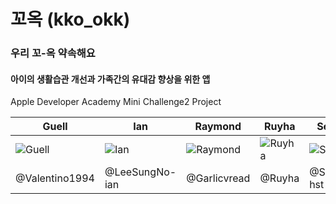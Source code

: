 # 꼬옥 (kko_okk)
### 우리 꼬-옥 약속해요
#### 아이의 생활습관 개선과 가족간의 유대감 향상을 위한 앱
Apple Developer Academy Mini Challenge2 Project


|Guell|Ian|Raymond|Ruyha|Seodam|Yeni|
|------|------|------|-----|-----|------|
|![Guell](https://avatars.githubusercontent.com/u/77421835?v=4)|![Ian](https://avatars.githubusercontent.com/u/78950704?v=4)|![Raymond](https://avatars.githubusercontent.com/u/82295573?v=4)|![Ruyha](https://avatars.githubusercontent.com/u/103024840?v=4)|![Seodam](https://avatars.githubusercontent.com/u/102859746?v=4)|![Yeni](https://avatars.githubusercontent.com/u/77262576?v=4)|
|@Valentino1994|@LeeSungNo-ian|@Garlicvread|@Ruyha|@Seodam-hst|@Yeniful|

